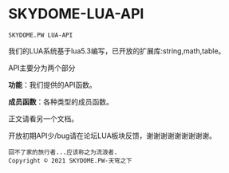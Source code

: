 # SKYDOME-LUA-API
```
SKYDOME.PW LUA-API
```

我们的LUA系统基于lua5.3编写，已开放的扩展库:string,math,table。

API主要分为两个部分 

**功能**：我们提供的API函数。

**成员函数**：各种类型的成员函数。



正文请看另一个文档。

开放初期API少/bug请在论坛LUA板块反馈，谢谢谢谢谢谢谢谢谢。







```
回不了家的旅行者...应该称之为流浪者.
Copyright © 2021 SKYDOME.PW-天穹之下
```
